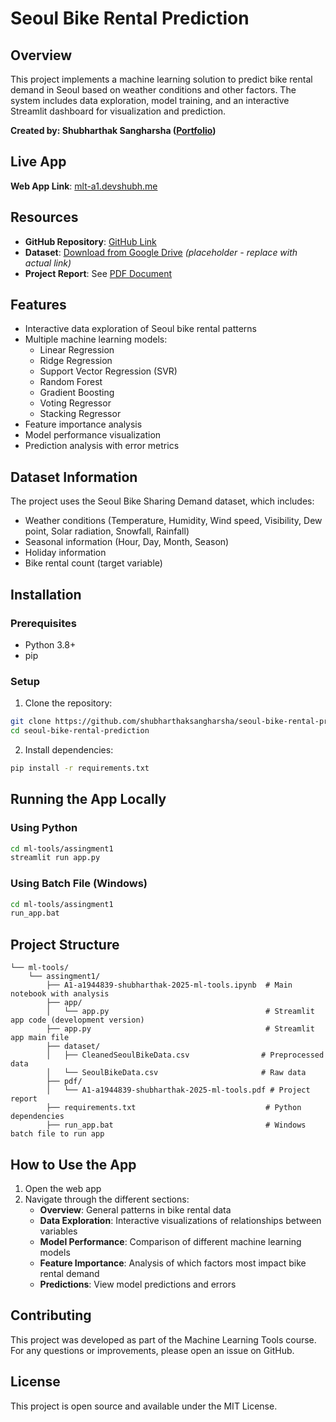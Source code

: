 # Seoul Bike Rental Prediction

## Overview
This project implements a machine learning solution to predict bike rental demand in Seoul based on weather conditions and other factors. The system includes data exploration, model training, and an interactive Streamlit dashboard for visualization and prediction.

**Created by: Shubharthak Sangharsha ([Portfolio](https://devshubh.me))**

## Live App
**Web App Link**: [mlt-a1.devshubh.me](https://mlt-a1.devshubh.me)

## Resources
- **GitHub Repository**: [GitHub Link](https://github.com/shubharthaksangharsha/seoul-bike-rental-prediction) 
- **Dataset**: [Download from Google Drive](https://drive.google.com/file/placeholder) *(placeholder - replace with actual link)*
- **Project Report**: See [PDF Document](ml-tools/assingment1/pdf/A1-a1944839-shubharthak-2025-ml-tools.pdf)

## Features
- Interactive data exploration of Seoul bike rental patterns
- Multiple machine learning models:
  - Linear Regression
  - Ridge Regression
  - Support Vector Regression (SVR)
  - Random Forest
  - Gradient Boosting
  - Voting Regressor
  - Stacking Regressor
- Feature importance analysis
- Model performance visualization
- Prediction analysis with error metrics

## Dataset Information
The project uses the Seoul Bike Sharing Demand dataset, which includes:
- Weather conditions (Temperature, Humidity, Wind speed, Visibility, Dew point, Solar radiation, Snowfall, Rainfall)
- Seasonal information (Hour, Day, Month, Season)
- Holiday information
- Bike rental count (target variable)

## Installation

### Prerequisites
- Python 3.8+
- pip

### Setup
1. Clone the repository:
```bash
git clone https://github.com/shubharthaksangharsha/seoul-bike-rental-prediction.git
cd seoul-bike-rental-prediction
```

2. Install dependencies:
```bash
pip install -r requirements.txt
```

## Running the App Locally

### Using Python
```bash
cd ml-tools/assingment1
streamlit run app.py
```

### Using Batch File (Windows)
```bash
cd ml-tools/assingment1
run_app.bat
```


## Project Structure
```
└── ml-tools/
    └── assingment1/
        ├── A1-a1944839-shubharthak-2025-ml-tools.ipynb  # Main notebook with analysis
        ├── app/
        │   └── app.py                                   # Streamlit app code (development version)
        ├── app.py                                       # Streamlit app main file
        ├── dataset/
        │   ├── CleanedSeoulBikeData.csv                # Preprocessed data
        │   └── SeoulBikeData.csv                       # Raw data
        ├── pdf/
        │   └── A1-a1944839-shubharthak-2025-ml-tools.pdf # Project report
        ├── requirements.txt                             # Python dependencies
        ├── run_app.bat                                  # Windows batch file to run app
```

## How to Use the App
1. Open the web app
2. Navigate through the different sections:
   - **Overview**: General patterns in bike rental data
   - **Data Exploration**: Interactive visualizations of relationships between variables
   - **Model Performance**: Comparison of different machine learning models
   - **Feature Importance**: Analysis of which factors most impact bike rental demand
   - **Predictions**: View model predictions and errors

## Contributing
This project was developed as part of the Machine Learning Tools course. For any questions or improvements, please open an issue on GitHub.

## License
This project is open source and available under the MIT License. 